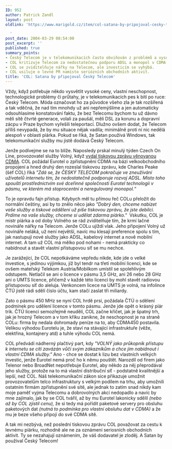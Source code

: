 ```yaml
---
ID: 952
author: Patrick Zandl
layout: post
oldlink: 'https://www.marigold.cz/item/col-satana-by-pripojoval-cesky-telecom

  '
post_date: 2004-03-29 08:54:00
post_excerpt: ''
published: true
summary_points:
- Český Telecom je v telekomunikacích často obviňován z problémů a vysokých cen.
- COL kritizuje Telecom za nedostatečnou podporu ADSL a monopol v CDMA.
- COL se zviditelňuje nářky na Telecom, ale investicím se vyhýbá.
- COL usiluje o levné PR namísto seriózních obchodních aktivit.
title: 'COL: Satana by připojoval Český Telecom'
---
```


<p>
Vždy, když potřebuje někdo vysvětlit vysoké ceny, vlastní neschopnost, technologické problémy či průtahy, je v telekomunikacích pes k bití po ruce: Český Telecom. Móda označovat ho za původce všeho zla je tak rozšířená a tak vděčná, že nad tím mnohdy už ani nepřemýšlíme a jen automaticky odsouhlasíme konstatování faktu, že bez Telecomu bychom tu už dávno měli sítě čtvrté generace, volali za paušál, měli DSL za korunu a dopravní zácpu v Praze bychom vyřešili teleportací. Dlužno ovšem dodat, že Telecom příliš nevypadá, že by mu situace nějak vadila; minimálně proti ní nic nedělá alespoň v oblasti píárka. Pokud se říká, že Satan používá Windows, tak telekomunikační služby mu jistě dodává Český Telecom. </p>

<p>
Jenže podívejme se na to blíže. Naposledy prskal minulý týden Czech On Line, provozovatel služby Volný, když <A href="http://www.col.cz/press/archive.php?press=85" target=_blank>vydal tiskovou zprávu věnovanou CDMA</A>. COL požádal Eurotel o zpřístupnění CDMA na bázi velkoobchodního propojení a hned druhý den rozeslal tiskovou zprávu, kde Charles Peake (šéf COL) říká <EM>"Zdá se, že ČESKÝ TELECOM pokračuje ve zneužívání uživatelů internetu tím, že nedostatečně podporuje rozvoj ADSL. Místo toho spouští prostřednictvím své dceřinné společnosti Eurotel technologii v pásmu, ve kterém má stoprocentní a neregulovaný monopol.&#8220;</EM></p>

<p>
To je opravdu fajn přístup. Kdybych měl tu přímou řeč COLu přeložit do normální češtiny, asi by to znělo něco jako <EM>"Dobrý den, chceme nabízet vaše služby a tiskové oddělení už píše tiskovou zprávu, že jste debílci. Prdíme na vaše služby, chceme si udělat zdarma píárko."&#160;</EM> Vskutku, COL je mistr píárka a od doby Volného se rád zviditelňuje tím, že krmí lačné novináře nářky na Telecom. Jenže COLu ujíždí vlak. Jeho připojení Volný už novináře neláká,&#160;už není největší, navíc mu klesají preference spolu s tím, jak nastupují nové služby jako ADSL, kabelový internet a nově mobilní internet. A tam už COL má mělko pod nohami - nemá prakticky co nabídnout a stavět vlastní přístupovou síť se mu nechce. </p>

<p>
Je zarážející, že COL nepotkáváme vepředu nikde, kde jde o velké investice, s jedinou výjimkou, jíž byl tendr na třetí mobilní licenci, kde se ovšem mateřský Telekom Austria/Mobilkom umístil se spolehlivým odstupem. Netlačil se ani o licence v pásmu 3,5 GHz, ani 26 nebo 28 GHz ani o UMTS licence, přičemž v každé této licenci by mohl stavět radiovou přístupovou síť do aleluja. Venkoncem licece na UMTS je volná, na infolince ČTÚ jistě rádi sdělí číslo účtu, kam stačí zaslat tři miliardy.</p>

<p>
Zato o pásmu 450 MHz se nyní COL hrdě prsí, požádala ČTÚ o sdělení podmínek pro udělení licence v tomto pásmu. Jenže jde opět o krásný píár trik. ČTÚ licenci semozřejmě neudělí, COL začne křičet, jak je špatný trh, jak je hrozný Telecom a v tom křiku zanikne, že neschopnost je na straně COLu: firma by nedala dohromady peníze na to, aby CDMA450 postavila. Velikou výhodou Eurotelu je, že staví na stávající infrastruktuře (věže, elektřina, kontajnery atd) a tuhle výhodu COL nemá.</p>

<p>
COL předvádí nádherný plačtivý part, kdy <EM>"VOLNÝ jako průkopník přístupu k internetu se cítí zavázán vůči svým zákazníkům a chce jim nabídnout i vlastní CDMA služby."</EM> Ano - chce se dostat k lizu bez vlastních velkých investic, jenže Eurotel nemá proč ho k němu pouštět. Narozdíl od firem jako Telenor nebo BroadNet nepotřebuje Eurotel, aby někdo za něj přeprodával jeho služby, protože na to má vlastní distribuční síť - podstatně kvalitnější a lepší, než COL. Náš telekomunikační zákon sice přikazuje umožnit provozovatelům telco infrastruktury s velkým podílem na trhu, aby umožnili ostatním firmám zpřístupnění své sítě, ale jednak to zatím snad nikdy kam moje paměť vyjma Telecomu a dobrovolných akcí nedopadlo a navíc by mne zajímalo, jak by se COL tvářil, až by mu Eurotel lakonicky sdělil <EM>(nebo až by COL zjistil cenu),</EM> že si tedy má pořídit paketové servery pro obsluhu paketových dat <EM>(nutná to podmínka pro vlastní obsluhu dat v CDMA)</EM> a že mu je beze všeho připojí do své CDMA sítě. </p>

<p>
A tak mi nezbývá, než poslední tiskovou zprávu COL považovat za cestu k levnému píárku, rozhodně ale ne za oznámení seriosních obchodních aktivit. Ty se nezahajují oznámením, že váš dodavatel je zloděj. A Satan by používal Český Telecom!</p>